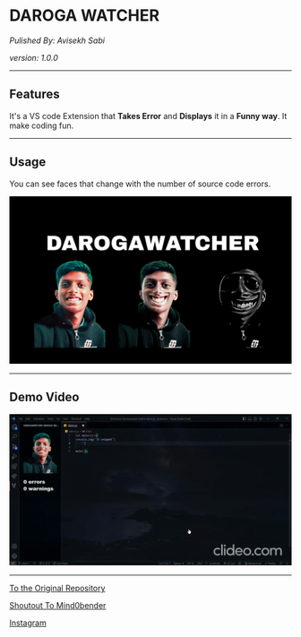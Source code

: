 # **DAROGA WATCHER**

_Pulished By: Avisekh Sabi_

_version: 1.0.0_

---

## **Features**

It's a VS code Extension that **Takes Error** and **Displays** it in a **Funny way**. It make coding fun.

---

## **Usage**

You can see faces that change with the number of source code errors.

![BANNER](https://raw.githubusercontent.com/avisekh3110/darogawatcher/main/assets/banner.jpg)

---

## **Demo Video**

![mehnatSeBanaHuaGif](https://raw.githubusercontent.com/avisekh3110/darogawatcher/main/assets/recorddaroga.gif)

---

[To the Original Repository]("https://github.com/avisekh3110/darogawatcher")

[Shoutout To Mind0bender]("https://github.com/mind0bender")

[Instagram]("https://www.instagram.com/avisekh_sabi/")
